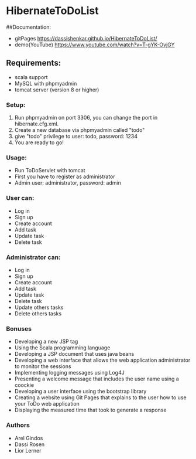 # HibernateToDoList

##Documentation:
* gitPages https://dassishenkar.github.io/HibernateToDoList/
* demo(YouTube) https://www.youtube.com/watch?v=T-gYK-OvjGY

## Requirements:
* scala support
* MySQL with phpmyadmin
* tomcat server (version 8 or higher)
  
 ### Setup:
 1. Run phpmyadmin on port 3306, you can change the port in hibernate.cfg.xml.
 2. Create a new database via phpmyadmin called "todo" 
 3. give "todo" privilege to user: todo, password: 1234
 4. You are ready to go!
 
 ### Usage:
 * Run ToDoServlet with tomcat 
 * First you have to register as administrator
 * Admin user: administrator, password: admin
 
 ### User can:
 * Log in
 * Sign up
 * Create account
 * Add task
 * Update task
 * Delete task
 
 ### Administrator can:
 * Log in
 * Sign up
 * Create account
 * Add task
 * Update task
 * Delete task
 * Update others tasks
 * Delete others tasks
 
 ### Bonuses
 * Developing a new JSP tag 
 * Using the Scala programming language
 * Developing a JSP document that uses java beans
 * Developing a web interface that allows the web application administrator to monitor the sessions
 * Implementing logging messages using Log4J
 * Presenting a welcome message that includes the user name using a coockie
 * Developing a user interface using the bootstrap library
 * Creating a website using Git Pages that explains to the user how to use your ToDo web application
 * Displaying the measured time that took to generate a response
 
 ### Authors
 * Arel Gindos
 * Dassi Rosen
 * Lior Lerner
 
